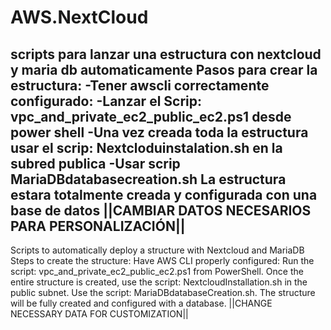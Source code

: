 # AWS.NextCloud
scripts para lanzar una estructura con nextcloud y maria db automaticamente
Pasos para crear la estructura:
-Tener awscli correctamente configurado:
  -Lanzar el Scrip: vpc_and_private_ec2_public_ec2.ps1 desde power shell
  -Una vez creada toda la estructura usar el scrip: Nextcloduinstalation.sh en la subred publica
  -Usar scrip MariaDBdatabasecreation.sh
  La estructura estara totalmente creada y configurada con una base de datos
  ||CAMBIAR DATOS NECESARIOS PARA PERSONALIZACIÓN||
--------------------------------------------------------------------------------------------------
Scripts to automatically deploy a structure with Nextcloud and MariaDB
  Steps to create the structure:
    Have AWS CLI properly configured:
    Run the script: vpc_and_private_ec2_public_ec2.ps1 from PowerShell.
    Once the entire structure is created, use the script: NextcloudInstallation.sh in the public subnet.
    Use the script: MariaDBdatabaseCreation.sh.
    The structure will be fully created and configured with a database.
||CHANGE NECESSARY DATA FOR CUSTOMIZATION||


